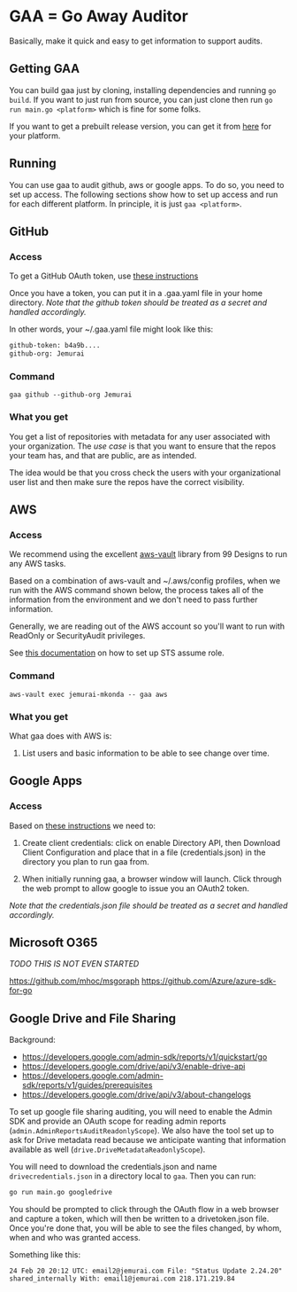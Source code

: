 # GAA = Go Away Auditor

Basically, make it quick and easy to get information to support audits.

## Getting GAA

You can build gaa just by cloning, installing dependencies and running `go build`.  If you want to just run from source, you can just clone then run `go run main.go <platform>` which is fine for some folks.

If you want to get a prebuilt release version, you can get it from [here](https://github.com/Jemurai/gaa/releases) for your platform.

## Running

You can use gaa to audit github, aws or google apps.  To do so, you
need to set up access.  The following sections show how to set up access and run for each different platform.  In principle, it is just `gaa <platform>`.

## GitHub

### Access

To get a GitHub OAuth token, use [these instructions](
https://help.github.com/en/articles/creating-a-personal-access-token-for-the-command-line)

Once you have a token, you can put it in a .gaa.yaml file in your home directory.  _Note that the github token should be treated as a secret and handled accordingly._

In other words, your ~/.gaa.yaml file might look like this:

```sh
github-token: b4a9b....
github-org: Jemurai
```

### Command

`gaa github --github-org Jemurai`

### What you get

You get a list of repositories with metadata for any user associated with your organization.  The _use case_ is that you want to ensure that the repos your team has, and that are public, are as intended.

The idea would be that you cross check the users with your organizational user list and then make sure the repos have the correct visibility.

## AWS

### Access

We recommend using the excellent [aws-vault](https://github.com/99designs/aws-vault) library from 99 Designs to run any AWS tasks.

Based on a combination of aws-vault and ~/.aws/config profiles, when we run with the AWS command shown below, the process takes all of the information from the environment and we don't need to pass further information.

Generally, we are reading out of the AWS account so you'll want to run with ReadOnly or SecurityAudit privileges.

See [this documentation](https://docs.aws.amazon.com/cli/latest/userguide/cli-configure-role.html) on how to set up STS assume role.

### Command

`aws-vault exec jemurai-mkonda -- gaa aws`

### What you get

What gaa does with AWS is:

1. List users and basic information to be able to see change over time.

## Google Apps

### Access

Based on [these instructions](https://developers.google.com/admin-sdk/directory/v1/quickstart/go) we need to:

1. Create client credentials:  click on enable Directory API, then Download Client Configuration and place that in a file (credentials.json) in the directory you plan to run gaa from.

2. When initially running gaa, a browser window will launch.  Click through the web prompt to allow google to issue you an OAuth2 token.

_Note that the credentials.json file should be treated as a secret and handled accordingly._

## Microsoft O365

_TODO THIS IS NOT EVEN STARTED_

https://github.com/mhoc/msgoraph
https://github.com/Azure/azure-sdk-for-go

## Google Drive and File Sharing

Background:

- https://developers.google.com/admin-sdk/reports/v1/quickstart/go
- https://developers.google.com/drive/api/v3/enable-drive-api
- https://developers.google.com/admin-sdk/reports/v1/guides/prerequisites
- https://developers.google.com/drive/api/v3/about-changelogs

To set up google file sharing auditing, you will need to enable the Admin SDK and provide an OAuth scope for reading admin reports (`admin.AdminReportsAuditReadonlyScope`).  We also have the tool set up to ask for Drive metadata read because we anticipate wanting that information available as well (`drive.DriveMetadataReadonlyScope`).

You will need to download the credentials.json and name `drivecredentials.json` in a directory local to `gaa`.  Then you can run:

```sh
go run main.go googledrive
```

You should be prompted to click through the OAuth flow in a web browser and capture a token, which will then be written to a drivetoken.json file.  Once you're done that, you will be able to see the files changed, by whom, when and who was granted access.

Something like this:  

```text
24 Feb 20 20:12 UTC: email2@jemurai.com File: "Status Update 2.24.20" shared_internally With: email1@jemurai.com 218.171.219.84
```
